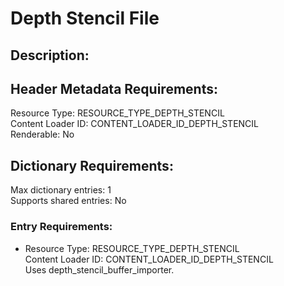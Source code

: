 Depth Stencil File
==================
## Description:

## Header Metadata Requirements:
Resource Type: RESOURCE_TYPE_DEPTH_STENCIL  
Content Loader ID: CONTENT_LOADER_ID_DEPTH_STENCIL  
Renderable: No  

## Dictionary Requirements:
Max dictionary entries: 1  
Supports shared entries: No  

### Entry Requirements:
* Resource Type: RESOURCE_TYPE_DEPTH_STENCIL  
  Content Loader ID: CONTENT_LOADER_ID_DEPTH_STENCIL  
  Uses depth_stencil_buffer_importer.  